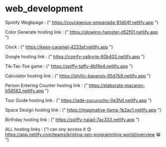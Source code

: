 # web_development
Spotify Wegbpage : (" https://courageous-empanada-81d04f.netlify.app ")

Color Generate hosting link : (" https://glowing-hamster-d52f01.netlify.app ")

Clock : (" https://keen-caramel-4233af.netlify.app ")

Google hosting link : (" https://comfy-valkyrie-60b402.netlify.app ")

Tik-Tac-Toe game : (" https://spiffy-taffy-4bf9e4.netlify.app ")

Calculator hosting link : (" https://idyllic-bavarois-95d7b9.netlify.app ")

Person Entering Counter hosting link : (" https://elaborate-macaron-b58582.netlify.app ")

Tour Guide hosting link : (" https://jade-cucurucho-0e3fa1.netlify.app ")

Space Design hosting link : (" https://imaginative-llama-1b2ac1.netlify.app ")

Birthday hosting link : (" https://spiffy-naiad-7ac333.netlify.app ")

ALL  hosting links : ("I can ony access it 😊 https://app.netlify.com/teams/krishna-sen-programming-world/overview 😁 ")
